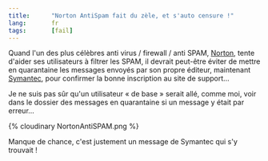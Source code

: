 ```yaml
--- 
title:      "Norton AntiSpam fait du zèle, et s'auto censure !" 
lang:       fr 
tags:       [fail]
---
```


Quand l'un des plus célèbres anti virus / firewall / anti SPAM, [Norton](http://www.symantec.com/region/fr/product/nis_index.html), tente d'aider ses utilisateurs à filtrer les SPAM, il devrait peut-être éviter de mettre en quarantaine les messages envoyés par son propre éditeur, maintenant [Symantec](http://www.symantec.com/region/fr/), pour confirmer la bonne inscription au site de support...


Je ne suis pas sûr qu'un utilisateur « de base » serait allé, comme moi, voir dans le dossier des messages en quarantaine si un message y était par erreur...

{% cloudinary NortonAntiSPAM.png %}


Manque de chance, c'est justement un message de Symantec qui s'y trouvait !
